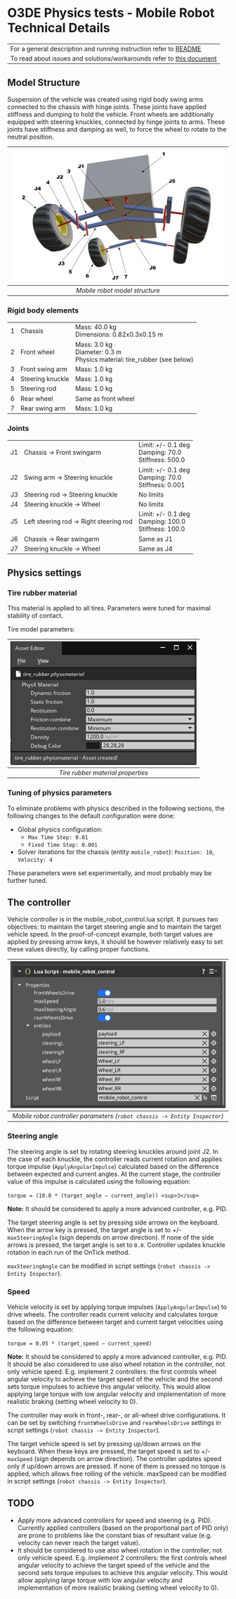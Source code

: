 # O3DE Physics tests - Mobile Robot Technical Details

|   | 
| --| 
|For a general description and running instruction refer to [README](../README.md) |
|To read about issues and solutions/workarounds refer to [this document](Mobile_Robot_Issues.md) |

## Model Structure

Suspension of the vehicle was created using rigid body swing arms connected to the chassis with hinge joints. These joints have applied stiffness and dumping to hold the vehicle. Front wheels are additionally equipped with steering knuckles, connected by hinge joints to arms. These joints have stiffness and damping as well, to force the wheel to rotate to the neutral position.

| ![Mobile robot model structure](mobile_robot_model_structure.png) |
|:--:| 
| *Mobile robot model structure* |

### Rigid body elements

|   |   |   |
| --| --| --|
| 1 | Chassis | Mass: 40.0 kg<br /> Dimensions: 0.82x0.3x0.15 m |
| 2 | Front wheel | Mass: 3.0 kg<br /> Diameter: 0.3 m<br />Physics material: tire_rubber (see below) |
| 3 | Front swing arm | Mass: 1.0 kg |
| 4 | Steering knuckle | Mass: 1.0 kg |
| 5 | Steering rod | Mass: 1.0 kg |
| 6 | Rear wheel | Same as front wheel |
| 7 | Rear swing arm | Mass: 1.0 kg |

### Joints

|   |   |   |
| --| --| --|
| J1 | Chassis -> Front swingarm |  Limit: +/- 0.1 deg<br />Damping: 70.0<br />Stiffness: 500.0 |
| J2 | Swing arm -> Steering knuckle |  Limit: +/- 0.1 deg<br />Damping: 70.0<br />Stiffness: 0.001 |
| J3 | Steering rod -> Steering knuckle |   No limits |
| J4 | Steering knuckle -> Wheel |  No limits |
| J5 | Left steering rod -> Right steering rod | Limit: +/- 0.1 deg<br />Damping: 100.0<br />Stiffness: 100.0 |
| J6 | Chassis -> Rear swingarm |   Same as J1 |
| J7 | Steering knuckle -> Wheel |  Same as J4 |

## Physics settings 

### Tire rubber material

This material is applied to all tires. Parameters were tuned for maximal stability of contact. 

Tire model parameters:

| ![Tire rubber material properties](tire_physics_material.png) |
|:--:| 
| *Tire rubber material properties* |


### Tuning of physics parameters

To eliminate problems with physics described in the following sections, the following changes to the default configuration were done:
- Global physics configuration: 
    - `Max Time Step: 0.01`
    - `Fixed Time Step: 0.001`
- Solver iterations for the chassis (entity `mobile_robot`): `Position: 10`, `Velocity: 4`

These parameters were set experimentally, and most probably may be further tuned. 

## The controller

Vehicle controller is in the mobile_robot_control.lua script. It pursues two objectives: to maintain the target steering angle and to maintain the target vehicle speed. In the proof-of-concept example, both target values are applied by pressing arrow keys, it should be however relatively easy to set these values directly, by calling proper functions.

| ![Mobile robot controller parameters](controller_settings.png) |
|:--:| 
| *Mobile robot controller parameters (`robot chassis -> Entity Inspector`)* |

### Steering angle

The steering angle is set by rotating steering knuckles around joint J2. In the case of each knuckle, the controller reads current rotation and applies torque impulse (`ApplyAngularImpulse`) calculated based on the difference between expected and current angles. At the current stage, the controller value of this impulse is calculated using the following equation:

`torque = (10.0 * (target_angle – current_angle)) <sup>3</sup>`

**Note:** It should be considered to apply a more advanced controller, e.g. PID.

The target steering angle is set by pressing side arrows on the keyboard. When the arrow key is pressed, the target angle is set to +/- `maxSteeringAngle` (sign depends on arrow direction). If none of the side arrows is pressed, the target angle is set to `0.0`. Controller updates knuckle rotation in each run of the OnTick method.

`maxSteeringAngle` can be modified in script settings (`robot chassis -> Entity Inspector`).

### Speed

Vehicle velocity is set by applying torque impulses (`ApplyAngularImpulse`) to drive wheels. The controller reads current velocity and calculates torque based on the difference between target and current target velocities using the following equation:

`torque = 0.05 * (target_speed – current_speed)`

**Note:** It should be considered to apply a more advanced controller, e.g. PID. It should be also considered to use also wheel rotation in the controller, not only vehicle speed. E.g. implement 2 controllers: the first controls wheel angular velocity to achieve the target speed of the vehicle and the second sets torque impulses to achieve this angular velocity. This would allow applying large torque with low angular velocity and implementation of more realistic braking (setting wheel velocity to 0).

The controller may work in front-, rear-, or all-wheel drive configurations. It can be set by switching `frontWheelsDrive` and `rearWheelsDrive` settings in script settings (`robot chassis -> Entity Inspector`).

The target vehicle speed is set by pressing up/down arrows on the keyboard. When these keys are pressed, the target speed is set to +/- `maxSpeed` (sign depends on arrow direction). The controller updates speed only if up/down arrows are pressed. If none of them is pressed no torque is applied, which allows free rolling of the vehicle.
maxSpeed can be modified in script settings (`robot chassis -> Entity Inspector`).

## TODO
- Apply more advanced controllers for speed and steering (e.g. PID). Currently applied controllers (based on the proportional part of PID only) are prone to problems like the constant bias of resultant value (e.g. velocity can never reach the target value).
- It should be considered to use also wheel rotation in the controller, not only vehicle speed. E.g. implement 2 controllers: the first controls wheel angular velocity to achieve the target speed of the vehicle and the second sets torque impulses to achieve this angular velocity. This would allow applying large torque with low angular velocity and implementation of more realistic braking (setting wheel velocity to 0).

